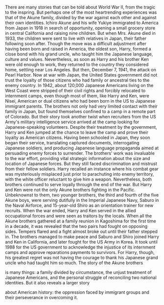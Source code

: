 
There are many stories
that can be told about World War II,
from the tragic to the inspring.
But perhaps one 
of the most heartrending experiences
was that of the Akune family,
divided by the war against each other
and against their own identities.
Ichiro Akune and his wife Yukiye
immigrated to America
from Japan in 1918
in search of opportunity,
opening a small grocery store
in central California
and raising nine children.
But when Mrs. Akune died in 1933,
the children were sent to live
with relatives in Japan,
their father following soon after.
Though the move was a difficult adjustment
after having been born 
and raised in America,
the oldest son, Harry, formed a close bond
with his grand uncle,
who taught him the Japanese language,
culture and values.
Nevertheless, as soon as Harry
and his brother Ken
were old enough to work,
they returned to the country
they considered home,
settling near Los Angeles.
But then, December 7, 1941,
the attack on Pearl Harbor.
Now at war with Japan,
the United States government
did not trust the loyalty
of those citizens who had family
or ancestral ties to the enemy country.
In 1942, about 120,000 Japanese Americans
living on the West Coast
were stripped of their civil rights
and forcibly relocated 
to internment camps,
even though most of them, 
like Harry and Ken, were Nisei,
American or dual citizens 
who had been born in the US
to Japanese immigrant parents.
The brothers not only had very limited
contact with their family in Japan,
but found themselves confined
to a camp in a remote part of Colorado.
But their story took another twist
when recruiters from the US Army&#39;s
military intelligence service
arrived at the camp looking for
Japanese-speaking volunteers.
Despite their treatment by the government,
Harry and Ken jumped 
at the chance to leave the camp
and prove their loyalty 
as American citizens.
Having been schooled in Japan,
they soon began their service,
translating captured documents,
interrogating Japanese soldiers,
and producing Japanese 
language propaganda
aimed at persuading 
enemy forces to surrender.
The brothers&#39; work was invaluable
to the war effort,
providing vital strategic information
about the size 
and location of Japanese forces.
But they still faced discrimination
and mistrust from their fellow soldiers.
Harry recalled an instance
where his combat gear 
was mysteriously misplaced
just prior to parachuting 
into enemy territory,
with the white officer reluctant
to give him a weapon.
Nevertheless, both brothers 
continued to serve loyally
through the end of the war.
But Harry and Ken were not the only Akune
brothers fighting in the Pacific.
Unbeknownst to them, two younger brothers,
the third and fourth 
of the five Akune boys,
were serving dutifully 
in the Imperial Japanese Navy,
Saburo in the Naval Airforce,
and 15-year-old Shiro as
an orientation trainer for new recruits.
When the war ended, Harry and Ken
served in the allied occupational forces
and were seen as traitors by the locals.
When all the Akune brothers
gathered at a family reunion
in Kagoshima for 
the first time in a decade,
it was revealed that the two pairs
had fought on opposing sides.
Tempers flared 
and a fight almost broke out
until their father stepped in.
The brothers managed to make peace
and Saburo and Shiro joined
Harry and Ken in California,
and later fought for the US Army in Korea.
It took until 1988 for the US government
to acknowledge the injustice 
of its internment camps
and approve reparations payments
to survivors.
For Harry, though, his greatest regret
was not having the courage
to thank his Japanese grand uncle
who had taught him so much.
The story of the Akune brothers 

is many things:
a family divided by circumstance,
the unjust treatment 
of Japanese Americans,
and the personal struggle of reconciling
two national identities.
But it also reveals a larger story

about American history:
the oppression faced by immigrant groups
and their perseverance in overcoming it.
